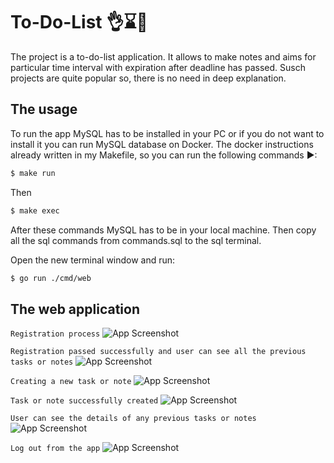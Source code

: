 
# To-Do-List 👌⌛🥇
The project is a to-do-list application.
It allows to make notes and aims for particular time interval with expiration after deadline has passed. Susch projects are quite popular so, there is no need in deep explanation.

## The usage
To run the app MySQL has to be installed in your PC or if you do not want to install it you can run MySQL database on Docker.
The docker instructions already written in my Makefile, so you can run the following commands ▶:
```bash
$ make run
```
Then 
```bash
$ make exec
```
After these commands MySQL has to be in your local machine. Then copy all the sql commands from commands.sql to the sql terminal.

Open the new terminal window and run:
```bash
$ go run ./cmd/web
```

## The web application 
`Registration process`
![App Screenshot](https://github.com/NiceeeTry/snippetbox/assets/120025832/db7996f2-044d-4294-a4ef-4eba20bf7313)

`Registration passed successfully and user can see all the previous tasks or notes`
![App Screenshot](https://github.com/NiceeeTry/snippetbox/assets/120025832/9bbeaad7-e89c-4453-8a63-00a79c707518)

`Creating a new task or note`
![App Screenshot](https://github.com/NiceeeTry/snippetbox/assets/120025832/ce7c88d8-6c8c-4c0f-83a3-dcb3262dc5af)

`Task or note successfully created`
![App Screenshot](https://github.com/NiceeeTry/snippetbox/assets/120025832/3cc20a8c-efa4-4b69-9efa-fd03270d8e0c)

`User can see the details of any previous tasks or notes`
![App Screenshot](https://github.com/NiceeeTry/snippetbox/assets/120025832/23842ef5-9fa2-42d8-b008-452baf58c4f6)

`Log out from the app`
![App Screenshot](https://github.com/NiceeeTry/snippetbox/assets/120025832/e924dfee-606e-444d-ada4-ce0aae4faff8)




